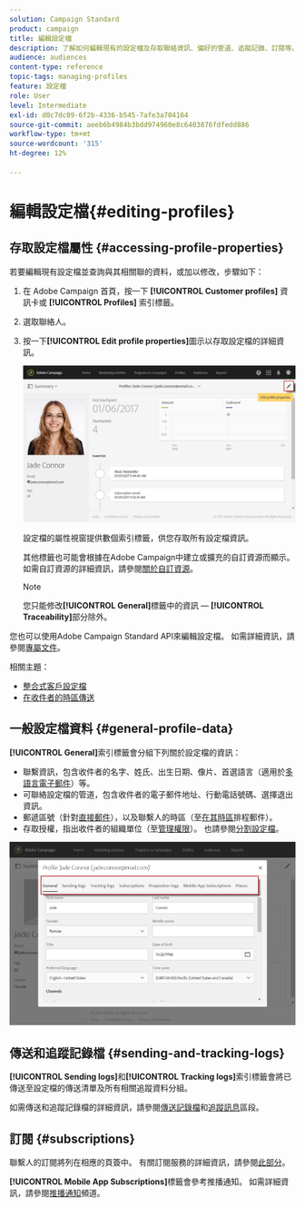 ```yaml
---
solution: Campaign Standard
product: campaign
title: 編輯設定檔
description: 了解如何編輯現有的設定檔及存取聯絡資訊、偏好的管道、追蹤記錄、訂閱等。
audience: audiences
content-type: reference
topic-tags: managing-profiles
feature: 設定檔
role: User
level: Intermediate
exl-id: d0c7dc09-6f2b-4336-b545-7afe3a704164
source-git-commit: aeeb6b4984b3bdd974960e8c6403876fdfedd886
workflow-type: tm+mt
source-wordcount: '315'
ht-degree: 12%

---
```


# 編輯設定檔{#editing-profiles}

## 存取設定檔屬性 {#accessing-profile-properties}

若要編輯現有設定檔並查詢與其相關聯的資料，或加以修改，步驟如下：

1. 在 Adobe Campaign 首頁，按一下 **[!UICONTROL Customer profiles]** 資訊卡或 **[!UICONTROL Profiles]** 索引標籤。
1. 選取聯絡人。
1. 按一下&#x200B;**[!UICONTROL Edit profile properties]**&#x200B;圖示以存取設定檔的詳細資訊。

   ![](assets/profile_creation2.png)

   設定檔的屬性視窗提供數個索引標籤，供您存取所有設定檔資訊。

   其他標籤也可能會根據在Adobe Campaign中建立或擴充的自訂資源而顯示。 如需自訂資源的詳細資訊，請參閱[關於自訂資源](../../developing/using/data-model-concepts.md)。

   >[!NOTE]
   >
   >您只能修改&#x200B;**[!UICONTROL General]**&#x200B;標籤中的資訊 — **[!UICONTROL Traceability]**&#x200B;部分除外。

您也可以使用Adobe Campaign Standard API來編輯設定檔。 如需詳細資訊，請參閱[專屬文件](../../api/using/updating-profiles.md)。

相關主題：

* [整合式客戶設定檔](../../audiences/using/integrated-customer-profile.md)
* [在收件者的時區傳送](../../sending/using/sending-messages-at-the-recipient-s-time-zone.md)

## 一般設定檔資料 {#general-profile-data}

**[!UICONTROL General]**&#x200B;索引標籤會分組下列關於設定檔的資訊：

* 聯繫資訊，包含收件者的名字、姓氏、出生日期、像片、首選語言（適用於[多語言電子郵件](../../channels/using/creating-a-multilingual-email.md)）等。
* 可聯絡設定檔的管道，包含收件者的電子郵件地址、行動電話號碼、選擇退出資訊。
* 郵遞區號（針對[直接郵件](../../channels/using/about-direct-mail.md)），以及聯繫人的時區（至[在其時區](../../sending/using/sending-messages-at-the-recipient-s-time-zone.md)排程郵件）。
* 存取授權，指出收件者的組織單位（至[管理權限](../../administration/using/about-access-management.md)）。 也請參閱[分割設定檔](../../administration/using/organizational-units.md#partitioning-profiles)。

![](assets/profile_creation4.png)

## 傳送和追蹤記錄檔 {#sending-and-tracking-logs}

**[!UICONTROL Sending logs]**&#x200B;和&#x200B;**[!UICONTROL Tracking logs]**&#x200B;索引標籤會將已傳送至設定檔的傳送清單及所有相關追蹤資料分組。

如需傳送和追蹤記錄檔的詳細資訊，請參閱[傳送記錄檔](../../sending/using/monitoring-a-delivery.md#delivery-logs)和[追蹤訊息](../../sending/using/tracking-messages.md)區段。

## 訂閱 {#subscriptions}

聯繫人的訂閱將列在相應的頁簽中。 有關訂閱服務的詳細資訊，請參閱[此部分](../../audiences/using/about-subscriptions.md)。

**[!UICONTROL Mobile App Subscriptions]**&#x200B;標籤會參考推播通知。 如需詳細資訊，請參閱[推播通知](../../channels/using/about-push-notifications.md)頻道。
